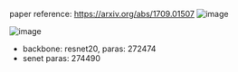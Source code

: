 paper reference:
https://arxiv.org/abs/1709.01507
![image](https://user-images.githubusercontent.com/88080722/151354080-66b5d602-d247-42f5-a82d-db96709c51fe.png)

![image](https://user-images.githubusercontent.com/88080722/151354122-7ba5f138-4d71-4f97-98c6-4f3eff179b94.png)

- backbone: resnet20, paras: 272474
- senet paras: 274490


